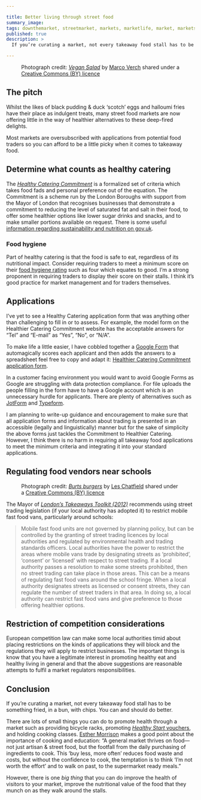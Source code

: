 ```yaml
---

title: Better living through street food
summary_image:
tags: downthemarket, streetmarket, markets, marketlife, market, marketsmatter, placemaking, placeshaping, streetfood, streetfoodmarket, streetfoodmarkets
published: true
description: >
  If you’re curating a market, not every takeaway food stall has to be something fried, in a bun, with chips. You can and should do better.

---
```


<figure>
<object type="image/jpeg" width="1280" height="853" data="/images/vegan-salad.jpeg"></object>
<figcaption>Photograph credit: <cite><a href="https://flickr.com/photos/160866001@N07/32734311987">Vegan Salad</a></cite> by <a href="https://flickr.com/people/160866001@N07">Marco Verch</a> shared under a <a href="https://creativecommons.org/licenses/by/2.0/">Creative Commons (BY) licence</a></figcaption>
</figure>

## The pitch

Whilst the likes of black pudding & duck ‘scotch’ eggs and halloumi fries have their place as indulgent treats, many street food markets are now offering little in the way of healthier alternatives to these deep-fired delights.

Most markets are oversubscribed with applications from potential food traders so you can afford to be a little picky when it comes to takeaway food.

## Determine what counts as healthy catering

The [<cite>Healthy Catering Commitment</cite>](https://healthiercateringcommitment.co.uk) is a formalized set of criteria which takes food fads and personal preference out of the equation. The Commitment is a scheme run by the London Boroughs with support from the Mayor of London that recognises businesses that demonstrate a commitment to reducing the level of saturated fat and salt in their food, to offer some healthier options like lower sugar drinks and snacks, and to make smaller portions available on request. There is some useful [information regarding sustainability and nutrition on gov.uk](https://www.gov.uk/government/publications/healthier-and-more-sustainable-catering-a-toolkit-for-serving-food-to-adults).

### Food hygiene

Part of healthy catering is that the food is safe to eat, regardless of its nutritional impact. Consider requiring traders to meet a minimum score on their [food hygiene rating](https://www.food.gov.uk/safety-hygiene/food-hygiene-rating-scheme) such as four which equates to good. I’m a strong proponent in requiring traders to display their score on their stalls. I think it’s good practice for market management and for traders themselves.

## Applications

I’ve yet to see a Healthy Catering application form that was anything other than challenging to fill in or to assess. For example, the model form on the Healthier Catering Commitment website has the acceptable answers for “Tel” and “E-mail” as “Yes”, “No”, or “N/A”.

To make life a little easier, I have cobbled together a [Google Form](https://docs.google.com/forms/) that automagically scores each applicant and then adds the answers to a spreadsheet feel free to copy and adapt it: [Healthier Catering Commitment application form](https://docs.google.com/forms/d/1gMYnLVWZlejZOlzU0nii6mfI9JPuSXc2-A906S3b7OA/copy).

<object type="image/png" width="1268" height="1034" data="/images/form.png"></object>

In a customer facing environment you would want to avoid Google Forms as Google are struggling with data protection compliance. For file uploads the people filling in the form have to have a Google account which is an unnecessary hurdle for applicants. There are plenty of alternatives such as [JotForm](https://www.jotform.com/) and [Typeform](https://www.typeform.com/).

I am planning to write-up guidance and encouragement to make sure that all application forms and information about trading is presented in an accessible (legally and linguistically) manner but for the sake of simplicity the above forms just tackles the Commitment to Healthier Catering. However, I think there is no harm in requiring all takeaway food applications to meet the minimum criteria and integrating it into your standard applications.

## Regulating food vendors near schools

<figure>
<object type="image/jpeg" width="1024" height="576" data="/images/burts-burgers.jpeg"></object>
<figcaption>Photograph credit: <cite><a href="https://flickr.com/photos/elsie/8603505961">Burts burgers</a></cite> by <a href="https://www.flickr.com/people/elsie">Les Chatfield</a> shared under a <a href="https://creativecommons.org/licenses/by/2.0/">Creative Commons (BY) licence</a></figcaption>
</figure>

The Mayor of [<cite>London’s Takeaways Toolkit (2012)</cite>](https://www.london.gov.uk/what-we-do/business-and-economy/food/support-and-resources/takeaways-toolkit) recommends using street trading legislation (if your local authority has adopted it) to restrict mobile fast food vans, particularly around schools:

<blockquote cite="https://www.london.gov.uk/what-we-do/business-and-economy/food/support-and-resources/takeaways-toolkit">Mobile fast food units are not governed by planning policy, but can be controlled by the granting of street trading licences by local authorities and regulated by environmental health and trading standards officers. Local authorities have the power to restrict the areas where mobile vans trade by designating streets as ‘prohibited’, ‘consent’ or ‘licensed’ with respect to street trading. If a local authority passes a resolution to make some streets prohibited, then no street trading can take place in those areas. This can be a means of regulating fast food vans around the school fringe. When a local authority designates streets as licensed or consent streets, they can regulate the number of street traders in that area. In doing so, a local authority can restrict fast food vans and give preference to those offering healthier options.</blockquote>

## Restriction of competition considerations

European competition law can make some local authorities timid about placing restrictions on the kinds of applications they will block and the regulations they will apply to restrict businesses. The important things is know that you have a legitimate interest in promoting healthy eat and healthy living in general and that the above suggestions are reasonable attempts to fulfil a market regulators responsibilities.

## Conclusion

If you’re curating a market, not every takeaway food stall has to be something fried, in a bun, with chips. You can and should do better.

There are lots of small things you can do to promote health through a market such as providing bicycle racks, promoting [<cite>Healthy Start</cite> vouchers](https://www.healthystart.nhs.uk/), and holding cooking classes. [Esther Morrison](https://www.linkedin.com/feed/update/urn:li:activity:6516976502582583296/) makes a good point about the importance of cooking and education: “A general market thrives on food—not just artisan & street food, but the footfall from the daily purchasing of ingredients to cook. This ‘buy less, more often’ reduces food waste and costs, but without the confidence to cook, the temptation is to think ‘I’m not worth the effort’ and to walk on past, to the supermarket ready meals.”

However, there is one *big thing* that you can do improve the health of visitors to your market, improve the nutritional value of the food that they munch on as they walk around the stalls.